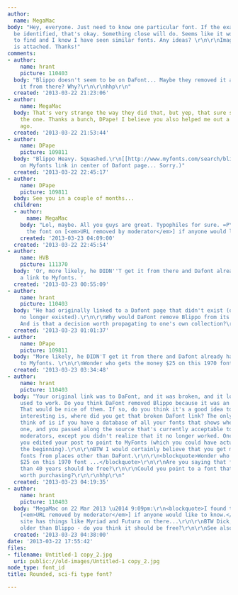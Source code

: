 ```yaml
---
author:
  name: MegaMac
body: "Hey, everyone. Just need to know one particular font. If the exact one can't
  be identified, that's okay. Something close will do. Seems like it would be simple
  to find and I know I have seen similar fonts. Any ideas? \r\n\r\nImage to work from
  is attached. Thanks!"
comments:
- author:
    name: hrant
    picture: 110403
  body: "Blippo doesn't seem to be on DaFont... Maybe they removed it after you got
    it from there? Why?\r\n\r\nhhp\r\n"
  created: '2013-03-22 21:23:06'
- author:
    name: MegaMac
  body: That's very strange the way they did that, but yep, that sure seems to be
    the one. Thanks a bunch, DPape! I believe you also helped me out a couple months
    ago.
  created: '2013-03-22 21:53:44'
- author:
    name: DPape
    picture: 109811
  body: "Blippo Heavy. Squashed.\r\n[[http://www.myfonts.com/search/blippo+heavy/]][img:sites/default/files/old-images/anniv1_6638.jpg]\r\n\r\n(Click
    on Myfonts link in center of Dafont page... Sorry.)"
  created: '2013-03-22 22:45:17'
- author:
    name: DPape
    picture: 109811
  body: See you in a couple of months...
  children:
  - author:
      name: MegaMac
    body: "Lol, maybe. All you guys are great. Typophiles for sure. =P\r\n\r\nI found
      the font on [<em>URL removed by moderator</em>] if anyone would like to know."
    created: '2013-03-23 04:09:00'
  created: '2013-03-22 22:45:54'
- author:
    name: HVB
    picture: 111370
  body: 'Or, more likely, he DIDN''T get it from there and Dafont already had it as
    a link to Myfonts. '
  created: '2013-03-23 00:55:09'
- author:
    name: hrant
    picture: 110403
  body: "He had originally linked to a Dafont page that didn't exist (or more likely,
    no longer existed).\r\n\r\nWhy would DaFont remove Blippo from its collection?
    And is that a decision worth propagating to one's own collection?\r\n\r\nhhp\r\n"
  created: '2013-03-23 01:01:37'
- author:
    name: DPape
    picture: 109811
  body: "More likely, he DIDN'T get it from there and Dafont already had it as a link
    to Myfonts. \r\n\r\nWonder who gets the money $25 on this 1970 font ..."
  created: '2013-03-23 03:34:48'
- author:
    name: hrant
    picture: 110403
  body: "Your original link was to DaFont, and it was broken, and it looked like it
    used to work. Do you think DaFont removed Blippo because it was an illegal offering?
    That would be nice of them. If so, do you think it's a good idea to follow suit?\r\n\r\nWhat's
    interesting is, where did you get that broken DaFont link? The only way I can
    think of is if you have a database of all your fonts that shows where to get each
    one, and you passed along the source that's currently acceptable to Typophile
    moderators, except you didn't realize that it no longer worked. Once you realized,
    you edited your post to point to MyFonts (which you could have actually done from
    the beginning).\r\n\r\nBTW I would certainly believe that you get many of your
    fonts from places other than DaFont.\r\n\r\n<blockquote>Wonder who gets the money
    $25 on this 1970 font ...</blockquote>\r\n\r\nAre you saying that fonts older
    than 40 years should be free?\r\n\r\nCould you point to a font that you feel is
    worth purchasing?\r\n\r\nhhp\r\n"
  created: '2013-03-23 04:19:35'
- author:
    name: hrant
    picture: 110403
  body: "MegaMac on 22 Mar 2013 \u2014 9:09pm:\r\n<blockquote>I found the font on
    [<em>URL removed by moderator</em>] if anyone would like to know.</blockquote>\r\n\r\nThat
    site has things like Myriad and Futura on there...\r\n\r\nBTW Dick, Futura is
    older than Blippo - do you think it should be free?\r\n\r\nSee also: http://typophile.com/node/99806\r\n\r\nhhp\r\n"
  created: '2013-03-23 04:38:00'
date: '2013-03-22 17:55:42'
files:
- filename: Untitled-1 copy_2.jpg
  uri: public://old-images/Untitled-1 copy_2.jpg
node_type: font_id
title: Rounded, sci-fi type font?

---
```

